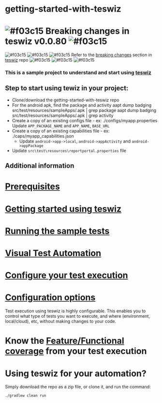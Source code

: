 # getting-started-with-teswiz

# ![#f03c15](https://placehold.co/15x15/f03c15/f03c15.png) Breaking changes in teswiz v0.0.80 ![#f03c15](https://placehold.co/15x15/f03c15/f03c15.png)

![#f03c15](https://placehold.co/15x15/f03c15/f03c15.png) ![#f03c15](https://placehold.co/15x15/f03c15/f03c15.png) ![#f03c15](https://placehold.co/15x15/f03c15/f03c15.png)
Refer to the [breaking changes](https://github.com/znsio/teswiz/blob/main/README.md#-breaking-changes-in-latest-teswiz-v0080) section in [teswiz](https://github.com/znsio/teswiz) repo
![#f03c15](https://placehold.co/15x15/f03c15/f03c15.png) ![#f03c15](https://placehold.co/15x15/f03c15/f03c15.png) ![#f03c15](https://placehold.co/15x15/f03c15/f03c15.png)

### This is a sample project to understand and start using [teswiz](https://github.com/znsio/teswiz)

## Step to start using tewiz in your project:

* Clone/download the getting-started-with-teswiz repo
* For the android apk, find the package and activity
  aapt dump badging src/test/resources/sampleApps/<apkname>.apk | grep package
  aapt dump badging src/test/resources/sampleApps/<apkname>.apk | grep activity
* Create a copy of an existing configs file - ex: ./configs/myapp.properties
  Update `APP_PACKAGE_NAME` and `APP_NAME`, `BASE_URL`
* Create a copy of an existing capabilities file - ex: ./caps/myapp_capabilities.json
    * Update `android->app->local`, `android->appActivity` and `android->appPackage`
* Update `src\test\resources\reportportal.properties` file

## Additional information

# [Prerequisites](https://github.com/znsio/teswiz/blob/main/docs/GettingStartedUsingTeswiz-README.md)

# [Getting started using teswiz](https://github.com/znsio/teswiz/blob/main/docs/GettingStartedUsingTeswiz-README.md)

# [Running the sample tests](https://github.com/znsio/teswiz/blob/main/docs/SampleTests-README.md)

# [Visual Test Automation](https://github.com/znsio/teswiz/blob/main/docs/RunningVisualTests-README.md)

# [Configure your test execution](https://github.com/znsio/teswiz/blob/main/docs/ConfiguringTestExecution-README.md)

# [Configuration options](https://github.com/znsio/teswiz/blob/main/docs/ConfigurationParameters-README.md)
Test execution using teswiz is highly configurable. This enables you to control what type of tests you want to execute, and where (environment, local/cloud), etc, without making changes to your code.

# Know the [Feature/Functional coverage](https://github.com/znsio/teswiz/blob/main/docs/FeatureCoverage-README.md) from your test execution

# Using teswiz for your automation?

Simply download the repo as a zip file, or clone it, and run the command:

    ./gradlew clean run

